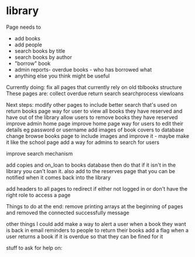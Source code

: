 # library



Page needs to 
- add books
- add people
- search books by title
- search books by author
- "borrow" book
- admin reports- overdue books - who has borrowed what
- anything else you think might be useful





Currently doing:
fix all pages that currently rely on old tblbooks structure
These pages are:
collect
overdue
return
search
searchprocess
viewloans


Next steps:
modify other pages to include better search that's used on return books page
way for user to view all books they have reserved and have out of the library
allow users to remove books they have reserved
improve admin home page
improve home page
way for users to edit their details eg password or username
add images of book covers to database
change browse books page to include images and improve it - maybe make it like the school page
add a way for admins to search for users

improve search mechanism



add copies and on_loan to books database then do that if it isn't in the library you can't loan it. also add to the reserves page that you can be notified when it comes back into the library


add headers to all pages to redirect if either not logged in or don't have the right role to access a page



Things to do at the end:
remove printing arrays at the beginning of pages and removed the connected successfully message




other things I could add
make a way to alert a user when a book they want is back in 
email reminders to people to return their books
add a flag when a user returns a book if it is overdue so that they can be fined for it

stuff to ask for help on:
